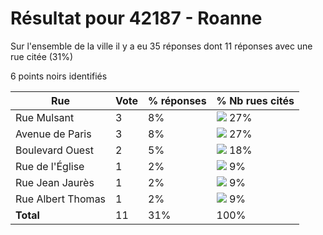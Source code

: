 # Résultat pour 42187 - Roanne

Sur l'ensemble de la ville il y a eu 35 réponses dont 11 réponses avec une rue citée (31%)

6 points noirs identifiés

| Rue | Vote | % réponses | % Nb rues cités|
|-----|------|------------|----------------|
| Rue Mulsant | 3 | 8% | <img src="../../img/bar_27.gif" />&nbsp;27%|
| Avenue de Paris | 3 | 8% | <img src="../../img/bar_27.gif" />&nbsp;27%|
| Boulevard Ouest | 2 | 5% | <img src="../../img/bar_18.gif" />&nbsp;18%|
| Rue de l'Église | 1 | 2% | <img src="../../img/bar_9.gif" />&nbsp;9%|
| Rue Jean Jaurès | 1 | 2% | <img src="../../img/bar_9.gif" />&nbsp;9%|
| Rue Albert Thomas | 1 | 2% | <img src="../../img/bar_9.gif" />&nbsp;9%|
| **Total** | 11 | 31% | 100%|
